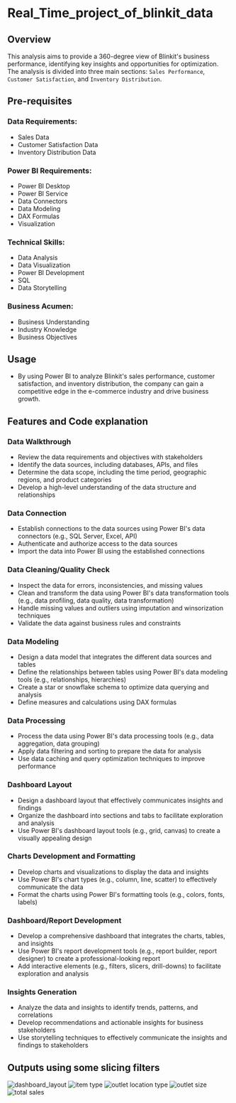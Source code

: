 # Real_Time_project_of_blinkit_data
## Overview
This analysis aims to provide a 360-degree view of Blinkit's business performance, identifying key insights and opportunities for optimization. The analysis is divided into three main sections: `Sales Performance`, `Customer Satisfaction`, and `Inventory Distribution`.
## Pre-requisites
### Data Requirements:
- Sales Data
- Customer Satisfaction Data
- Inventory Distribution Data
### Power BI Requirements:
- Power BI Desktop
- Power BI Service
- Data Connectors
- Data Modeling
- DAX Formulas
- Visualization
### Technical Skills:
- Data Analysis
- Data Visualization
- Power BI Development
- SQL
- Data Storytelling
### Business Acumen:
- Business Understanding
- Industry Knowledge
- Business Objectives
## Usage
- By using Power BI to analyze Blinkit's sales performance, customer satisfaction, and inventory distribution, the company can gain a competitive edge in the e-commerce industry and drive business growth.
## Features and Code explanation 
### Data Walkthrough
- Review the data requirements and objectives with stakeholders
- Identify the data sources, including databases, APIs, and files
- Determine the data scope, including the time period, geographic regions, and product categories
- Develop a high-level understanding of the data structure and relationships
### Data Connection
- Establish connections to the data sources using Power BI's data connectors (e.g., SQL Server, Excel, API)
- Authenticate and authorize access to the data sources
- Import the data into Power BI using the established connections
### Data Cleaning/Quality Check
- Inspect the data for errors, inconsistencies, and missing values
- Clean and transform the data using Power BI's data transformation tools (e.g., data profiling, data quality, data transformation)
- Handle missing values and outliers using imputation and winsorization techniques
- Validate the data against business rules and constraints
### Data Modeling
- Design a data model that integrates the different data sources and tables
- Define the relationships between tables using Power BI's data modeling tools (e.g., relationships, hierarchies)
- Create a star or snowflake schema to optimize data querying and analysis
- Define measures and calculations using DAX formulas
### Data Processing
- Process the data using Power BI's data processing tools (e.g., data aggregation, data grouping)
- Apply data filtering and sorting to prepare the data for analysis
- Use data caching and query optimization techniques to improve performance
### Dashboard Layout
- Design a dashboard layout that effectively communicates insights and findings
- Organize the dashboard into sections and tabs to facilitate exploration and analysis
- Use Power BI's dashboard layout tools (e.g., grid, canvas) to create a visually appealing design
### Charts Development and Formatting
- Develop charts and visualizations to display the data and insights
- Use Power BI's chart types (e.g., column, line, scatter) to effectively communicate the data
- Format the charts using Power BI's formatting tools (e.g., colors, fonts, labels)
### Dashboard/Report Development
- Develop a comprehensive dashboard that integrates the charts, tables, and insights
- Use Power BI's report development tools (e.g., report builder, report designer) to create a professional-looking report
- Add interactive elements (e.g., filters, slicers, drill-downs) to facilitate exploration and analysis
### Insights Generation
- Analyze the data and insights to identify trends, patterns, and correlations
- Develop recommendations and actionable insights for business stakeholders
- Use storytelling techniques to effectively communicate the insights and findings to stakeholders
## Outputs using some slicing filters 
![dashboard_layout](https://github.com/user-attachments/assets/59dfdfe3-0189-4069-81fd-d537e0758d4f)
![item type](https://github.com/user-attachments/assets/dc2c7ca5-794a-4368-ae27-1bf72ffca3b9)
![outlet location type](https://github.com/user-attachments/assets/743365ab-99a9-49f3-8d23-987deec2378e)
![outlet size](https://github.com/user-attachments/assets/c22f5c5f-fb1a-4ccf-aef4-ba70f583468d)
![total sales](https://github.com/user-attachments/assets/5bdb78af-6fdd-4395-9aa5-4d7742827563)
